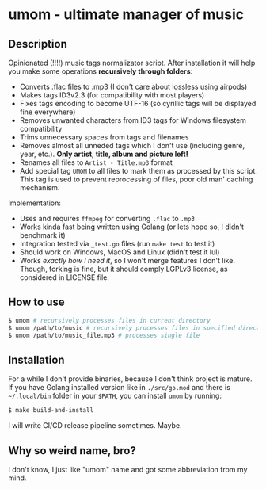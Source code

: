 # umom - ultimate manager of music

## Description

Opinionated (!!!!) music tags normalizator script. After installation it
will help you make some operations **recursively through folders**:

* Converts .flac files to .mp3 (I don't care about lossless using airpods)
* Makes tags ID3v2.3 (for compatibility with most players)
* Fixes tags encoding to become UTF-16 (so cyrillic tags will be displayed
  fine everywhere)
* Removes unwanted characters from ID3 tags for Windows filesystem compatibility
* Trims unnecessary spaces from tags and filenames
* Removes almost all unneded tags which I don't use (including genre, year,
  etc.). **Only artist, title, album and picture left!**
* Renames all files to `Artist - Title.mp3` format
* Add special tag `UMOM` to all files to mark them as processed by this script.
  This tag is used to prevent reprocessing of files, poor old man' caching
  mechanism.

Implementation:

* Uses and requires `ffmpeg` for converting `.flac` to `.mp3`
* Works kinda fast being written using Golang (or lets hope so, I didn't
  benchmark it)
* Integration tested via `_test.go` files (run `make test` to test it)
* Should work on Windows, MacOS and Linux (didn't test it lul)
* Works *exactly how I need it*, so I won't merge features I don't like. Though,
  forking is fine, but it should comply LGPLv3 license, as considered in LICENSE
  file.

## How to use

```sh
$ umom # recursively processes files in current directory
$ umom /path/to/music # recursively processes files in specified directory
$ umom /path/to/music_file.mp3 # processes single file
```

## Installation

For a while I don't provide binaries, because I don't think project is mature.
If you have Golang installed version like in `./src/go.mod` and there is
`~/.local/bin`  folder in your `$PATH`, you can install `umom` by running:

```sh
$ make build-and-install
```

I will write CI/CD release pipeline sometimes. Maybe.

## Why so weird name, bro?

I don't know, I just like "umom" name and got some abbreviation from my mind.
